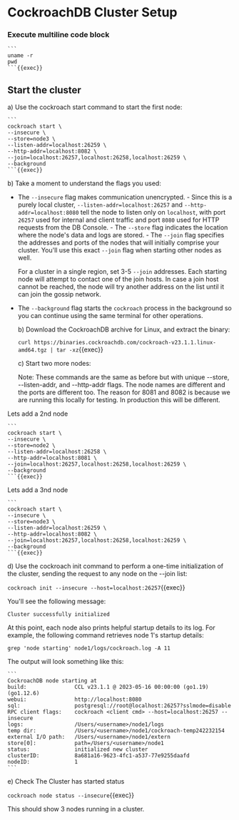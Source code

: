 # CockroachDB Cluster Setup

### Execute multiline code block

    ```
    uname -r
    pwd
    ```{{exec}}

## Start the cluster

a) Use the cockroach start command to start the first node:

    ```
    cockroach start \
    --insecure \
    --store=node3 \
    --listen-addr=localhost:26259 \
    --http-addr=localhost:8082 \
    --join=localhost:26257,localhost:26258,localhost:26259 \
    --background
    ```{{exec}}

 b) Take a moment to understand the flags you used:

   -  The `--insecure` flag makes communication unencrypted.
    - Since this is a purely local cluster, `--listen-addr=localhost:26257` and `--http-addr=localhost:8080` tell the node to listen only on `localhost`, with port `26257` used for internal and client traffic and port `8080` used for HTTP requests from the DB Console.
    - The `--store` flag indicates the location where the node's data and logs are stored.
    - The `--join` flag specifies the addresses and ports of the nodes that will initially comprise your cluster. You'll use this exact `--join` flag when starting other nodes as well.

        For a cluster in a single region, set 3-5 `--join` addresses. Each starting node will attempt to contact one of the join hosts. In case a join host cannot be reached, the node will try another address on the list until it can join the gossip network.

- The `--background` flag starts the `cockroach` process in the background so you can continue using the same terminal for other operations.

    b) Download the CockroachDB archive for Linux, and extract the binary:
    
    `curl https://binaries.cockroachdb.com/cockroach-v23.1.1.linux-amd64.tgz | tar -xz`{{exec}}

    c) Start two more nodes:

    Note: These commands are the same as before but with unique --store, --listen-addr, and --http-addr flags. The node names are different and the ports are different too. The reason for 8081 and 8082 is because we are running this locally for testing. In production this will be different.
    
Lets add a 2nd node

    ```
    cockroach start \
    --insecure \
    --store=node2 \
    --listen-addr=localhost:26258 \
    --http-addr=localhost:8081 \
    --join=localhost:26257,localhost:26258,localhost:26259 \
    --background
    ```{{exec}}
 
Lets add a 3nd node

    ```
    cockroach start \
    --insecure \
    --store=node3 \
    --listen-addr=localhost:26259 \
    --http-addr=localhost:8082 \
    --join=localhost:26257,localhost:26258,localhost:26259 \
    --background
    ```{{exec}}

d) Use the cockroach init command to perform a one-time initialization of the cluster, sending the request to any node on the --join list:

`cockroach init --insecure --host=localhost:26257`{{exec}}

You'll see the following message:

`Cluster successfully initialized`

At this point, each node also prints helpful startup details to its log. For example, the following command retrieves node 1's startup details:

`grep 'node starting' node1/logs/cockroach.log -A 11`

The output will look something like this:

    ```
    CockroachDB node starting at 
    build:               CCL v23.1.1 @ 2023-05-16 00:00:00 (go1.19) (go1.12.6)
    webui:               http://localhost:8080
    sql:                 postgresql://root@localhost:26257?sslmode=disable
    RPC client flags:    cockroach <client cmd> --host=localhost:26257 --insecure
    logs:                /Users/<username>/node1/logs
    temp dir:            /Users/<username>/node1/cockroach-temp242232154
    external I/O path:   /Users/<username>/node1/extern
    store[0]:            path=/Users/<username>/node1
    status:              initialized new cluster
    clusterID:           8a681a16-9623-4fc1-a537-77e9255daafd
    nodeID:              1
    ```

e) Check The Cluster has started status

   `cockroach node status --insecure`{{exec}}

   This should show 3 nodes running in a cluster.

 